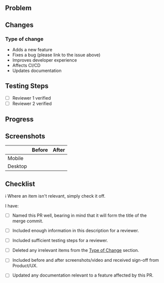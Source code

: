 ## Problem

<!--
- Make your reasons easy to understand. Write it for people outside your team.
- Please don't only link to a SNOW ticket, as these can be deleted.

To learn how to link this PR to a GitHub issue, see https://docs.github.com/en/issues/tracking-your-work-with-issues/linking-a-pull-request-to-an-issue#linking-a-pull-request-to-an-issue-using-a-keyword
-->

## Changes

<!--
- Start by summarising the PR with a short paragraph.
- Next, list the main changes that have been made, perhaps using bullet points.
- Where the fine detail of an implementation may not be self-explanatory to a reviewer, consider adding your own comments inline to the PR.
-->

### Type of change

- Adds a new feature
- Fixes a bug (please link to the issue above)
- Improves developer experience
- Affects CI/CD
- Updates documentation

## Testing Steps

<!--
1. Open your browser and visit the PR environment
2.
3.
-->

- [ ] Reviewer 1 verified
- [ ] Reviewer 2 verified

## Progress

<!--
- Use task syntax "- [ ] <task-description> " to track progress. For example:

- [ ] Implement <feature-name>
- [ ] Add unit tests
- [ ] Update documentation
-->

## Screenshots

|         | Before | After |
| ------- | ------ | ----- |
| Mobile  |        |       |
| Desktop |        |       |

## Checklist

ℹ️ Where an item isn't relevant, simply check it off.

I have:

- [ ] Named this PR well, bearing in mind that it will form the title of the merge commit.
- [ ] Included enough information in this description for a reviewer.
- [ ] Included sufficient testing steps for a reviewer.
- [ ] Deleted any irrelevant items from the [Type of Change](#type-of-change) section.
- [ ] Included before and after screenshots/video and received sign-off from Product/UX.
- [ ] Updated any documentation relevant to a feature affected by this PR.


